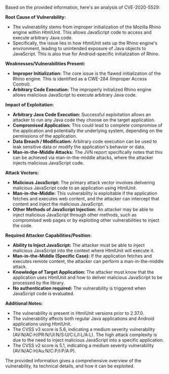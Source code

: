 Based on the provided information, here's an analysis of CVE-2020-5529:

**Root Cause of Vulnerability:**

*   The vulnerability stems from improper initialization of the Mozilla Rhino engine within HtmlUnit. This allows JavaScript code to access and execute arbitrary Java code.
*   Specifically, the issue lies in how HtmlUnit sets up the Rhino engine's environment, leading to unintended exposure of Java objects to JavaScript. This is also true for Android-specific initialization of Rhino.

**Weaknesses/Vulnerabilities Present:**

*   **Improper Initialization:** The core issue is the flawed initialization of the Rhino engine. This is identified as a CWE-284 (Improper Access Control).
*   **Arbitrary Code Execution:** The improperly initialized Rhino engine allows malicious JavaScript to execute arbitrary Java code.

**Impact of Exploitation:**

*   **Arbitrary Java Code Execution:** Successful exploitation allows an attacker to run any Java code they choose on the target application.
*   **Compromised Application:** This could lead to complete compromise of the application and potentially the underlying system, depending on the permissions of the application.
*   **Data Breach / Modification:** Arbitrary code execution can be used to leak sensitive data or modify the application's behavior or data.
*   **Man-in-the-Middle Attacks:** The JVN report specifically notes that this can be achieved via man-in-the-middle attacks, where the attacker injects malicious JavaScript code.

**Attack Vectors:**

*   **Malicious JavaScript:** The primary attack vector involves delivering malicious JavaScript code to an application using HtmlUnit.
*   **Man-in-the-Middle:** This vulnerability is exploitable if the application fetches and executes web content, and the attacker can intercept that content and inject the malicious JavaScript.
*   **Other Methods of JavaScript Injection:** An attacker may be able to inject malicious JavaScript through other methods, such as compromised web pages or by exploiting other vulnerabilities to inject the code.

**Required Attacker Capabilities/Position:**

*   **Ability to Inject JavaScript:** The attacker must be able to inject malicious JavaScript into the context where HtmlUnit will execute it.
*   **Man-in-the-Middle (Specific Case):** If the application fetches and executes remote content, the attacker can perform a man-in-the-middle attack.
*   **Knowledge of Target Application:** The attacker must know that the application uses HtmlUnit and how to deliver malicious JavaScript to be processed by the library.
*  **No authentication required:** The vulnerability is triggered when JavaScript code is evaluated.

**Additional Notes:**
*   The vulnerability is present in HtmlUnit versions prior to 2.37.0.
*   The vulnerability affects both regular Java applications and Android applications using HtmlUnit.
*   The CVSS v3 score is 5.6, indicating a medium severity vulnerability (AV:N/AC:H/PR:N/UI:N/S:U/C:L/I:L/A:L). The high attack complexity is due to the need to inject malicious JavaScript into a specific application.
* The CVSS v2 score is 5.1, indicating a medium severity vulnerability (AV:N/AC:H/Au:N/C:P/I:P/A:P).

The provided information gives a comprehensive overview of the vulnerability, its technical details, and how it can be exploited.
